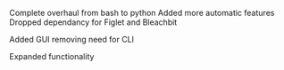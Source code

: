 Complete overhaul from bash to python
Added more automatic features
Dropped dependancy for Figlet and Bleachbit

Added GUI removing need for CLI

Expanded functionality


